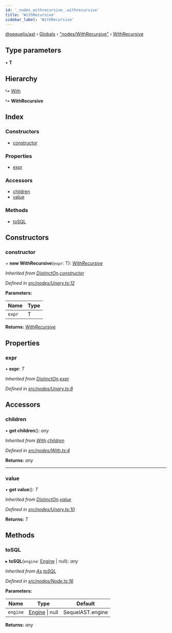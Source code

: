 ```yaml
---
id: '_nodes_withrecursive_.withrecursive'
title: 'WithRecursive'
sidebar_label: 'WithRecursive'
---
```


[@sequeljs/ast](../index.md) › [Globals](../globals.md) ›
["nodes/WithRecursive"](../modules/_nodes_withrecursive_.md) ›
[WithRecursive](_nodes_withrecursive_.withrecursive.md)

## Type parameters

▪ **T**

## Hierarchy

↳ [With](_nodes_with_.with.md)

↳ **WithRecursive**

## Index

### Constructors

- [constructor](_nodes_withrecursive_.withrecursive.md#constructor)

### Properties

- [expr](_nodes_withrecursive_.withrecursive.md#expr)

### Accessors

- [children](_nodes_withrecursive_.withrecursive.md#children)
- [value](_nodes_withrecursive_.withrecursive.md#value)

### Methods

- [toSQL](_nodes_withrecursive_.withrecursive.md#tosql)

## Constructors

### constructor

\+ **new WithRecursive**(`expr`: T):
_[WithRecursive](_nodes_withrecursive_.withrecursive.md)_

_Inherited from
[DistinctOn](_nodes_distincton_.distincton.md).[constructor](_nodes_distincton_.distincton.md#constructor)_

_Defined in
[src/nodes/Unary.ts:12](https://github.com/sequeljs/ast/blob/aa0ef0f/src/nodes/Unary.ts#L12)_

**Parameters:**

| Name   | Type |
| ------ | ---- |
| `expr` | T    |

**Returns:** _[WithRecursive](_nodes_withrecursive_.withrecursive.md)_

## Properties

### expr

• **expr**: _T_

_Inherited from
[DistinctOn](_nodes_distincton_.distincton.md).[expr](_nodes_distincton_.distincton.md#expr)_

_Defined in
[src/nodes/Unary.ts:8](https://github.com/sequeljs/ast/blob/aa0ef0f/src/nodes/Unary.ts#L8)_

## Accessors

### children

• **get children**(): _any_

_Inherited from
[With](_nodes_with_.with.md).[children](_nodes_with_.with.md#children)_

_Defined in
[src/nodes/With.ts:4](https://github.com/sequeljs/ast/blob/aa0ef0f/src/nodes/With.ts#L4)_

**Returns:** _any_

---

### value

• **get value**(): _T_

_Inherited from
[DistinctOn](_nodes_distincton_.distincton.md).[value](_nodes_distincton_.distincton.md#value)_

_Defined in
[src/nodes/Unary.ts:10](https://github.com/sequeljs/ast/blob/aa0ef0f/src/nodes/Unary.ts#L10)_

**Returns:** _T_

## Methods

### toSQL

▸ **toSQL**(`engine`: [Engine](../interfaces/_interfaces_engine_.engine.md) |
null): _any_

_Inherited from [As](_nodes_as_.as.md).[toSQL](_nodes_as_.as.md#tosql)_

_Defined in
[src/nodes/Node.ts:16](https://github.com/sequeljs/ast/blob/aa0ef0f/src/nodes/Node.ts#L16)_

**Parameters:**

| Name     | Type                                                              | Default          |
| -------- | ----------------------------------------------------------------- | ---------------- |
| `engine` | [Engine](../interfaces/_interfaces_engine_.engine.md) &#124; null | SequelAST.engine |

**Returns:** _any_
